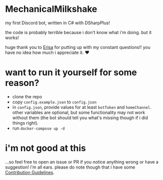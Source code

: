 # MechanicalMilkshake
my first Discord bot, written in C# with DSharpPlus!

the code is probably terrible because i don't know what i'm doing. but it works!

huge thank you to [Erisa](https://github.com/Erisa) for putting up with my constant questions!! you have no idea how much i appreciate it. ♥

# want to run it yourself for some reason?
- clone the repo
- copy `config.example.json` to `config.json`
- in `config.json`, provide values for at least `botToken` and `homeChannel`. other variables are optional, but some functionality may not work without them (the bot should tell you what's missing though if i did things right).
 - run `docker-compose up -d`

 # i'm not good at this
 ...so feel free to open an issue or PR if you notice anything wrong or have a suggestion! i'm all ears. please do note though that i have some [Contribution Guidelines](CONTRIBUTING.md).
